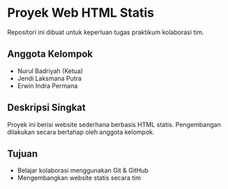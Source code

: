 # Proyek Web HTML Statis

Repositori ini dibuat untuk keperluan tugas praktikum kolaborasi tim.

## Anggota Kelompok
- Nurul Badriyah (Ketua) 
- Jendi Laksmana Putra
- Erwin Indra Permana

## Deskripsi Singkat
Proyek ini berisi website sederhana berbasis HTML statis. Pengembangan dilakukan secara bertahap oleh anggota kelompok.

## Tujuan
- Belajar kolaborasi menggunakan Git & GitHub
- Mengembangkan website statis secara tim